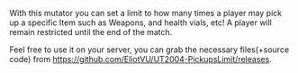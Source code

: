 With this mutator you can set a limit to how many times a player may pick up a specific Item such as Weapons, and health vials, etc!
A player will remain restricted until the end of the match.

Feel free to use it on your server, you can grab the necessary files(+source code) from https://github.com/EliotVU/UT2004-PickupsLimit/releases.
